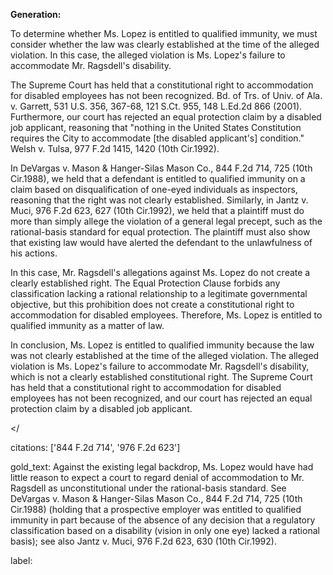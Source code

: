 **Generation:**

 <answer>
To determine whether Ms. Lopez is entitled to qualified immunity, we must consider whether the law was clearly established at the time of the alleged violation. In this case, the alleged violation is Ms. Lopez's failure to accommodate Mr. Ragsdell's disability.

The Supreme Court has held that a constitutional right to accommodation for disabled employees has not been recognized. Bd. of Trs. of Univ. of Ala. v. Garrett, 531 U.S. 356, 367-68, 121 S.Ct. 955, 148 L.Ed.2d 866 (2001). Furthermore, our court has rejected an equal protection claim by a disabled job applicant, reasoning that "nothing in the United States Constitution requires the City to accommodate [the disabled applicant's] condition." Welsh v. Tulsa, 977 F.2d 1415, 1420 (10th Cir.1992).

In DeVargas v. Mason & Hanger-Silas Mason Co., 844 F.2d 714, 725 (10th Cir.1988), we held that a defendant is entitled to qualified immunity on a claim based on disqualification of one-eyed individuals as inspectors, reasoning that the right was not clearly established. Similarly, in Jantz v. Muci, 976 F.2d 623, 627 (10th Cir.1992), we held that a plaintiff must do more than simply allege the violation of a general legal precept, such as the rational-basis standard for equal protection. The plaintiff must also show that existing law would have alerted the defendant to the unlawfulness of his actions.

In this case, Mr. Ragsdell's allegations against Ms. Lopez do not create a clearly established right. The Equal Protection Clause forbids any classification lacking a rational relationship to a legitimate governmental objective, but this prohibition does not create a constitutional right to accommodation for disabled employees. Therefore, Ms. Lopez is entitled to qualified immunity as a matter of law.

In conclusion, Ms. Lopez is entitled to qualified immunity because the law was not clearly established at the time of the alleged violation. The alleged violation is Ms. Lopez's failure to accommodate Mr. Ragsdell's disability, which is not a clearly established constitutional right. The Supreme Court has held that a constitutional right to accommodation for disabled employees has not been recognized, and our court has rejected an equal protection claim by a disabled job applicant.

</

citations: ['844 F.2d 714', '976 F.2d 623']

gold_text: Against the existing legal backdrop, Ms. Lopez would have had little reason to expect a court to regard denial of accommodation to Mr. Ragsdell as unconstitutional under the rational-basis standard. See DeVargas v. Mason & Hanger-Silas Mason Co., 844 F.2d 714, 725 (10th Cir.1988) (holding that a prospective employer was entitled to qualified immunity in part because of the absence of any decision that a regulatory classification based on a disability (vision in only one eye) lacked a rational basis); see also Jantz v. Muci, 976 F.2d 623, 630 (10th Cir.1992).

label: 